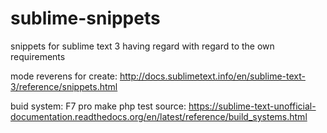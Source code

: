 sublime-snippets
================

snippets for sublime text 3 having regard with regard to the own requirements

mode reverens for create: http://docs.sublimetext.info/en/sublime-text-3/reference/snippets.html

buid system:
F7 pro make php test
source: https://sublime-text-unofficial-documentation.readthedocs.org/en/latest/reference/build_systems.html